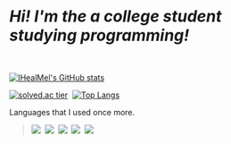 *Hi! I'm the a college student studying programming!*
=============
&nbsp;
<!--줄바꿈 왜 안되는지 모르겠지만 걍 이렇게 하면 되겠지 난 몰라~ -->
           
[![lHealMel's GitHub stats](https://github-readme-stats.vercel.app/api?username=lHealMel&show_icons=true&theme=radical)](https://github.com/anuraghazra/github-readme-stats)

[![solved.ac tier](http://mazassumnida.wtf/api/generate_badge?boj=mtn2072)](https://solved.ac/mtn2072)&nbsp;
[![Top Langs](https://github-readme-stats.vercel.app/api/top-langs/?username=lHealMel&layout=compact)](https://github.com/anuraghazra/github-readme-stats)


Languages that I used once more.
><img src="https://img.shields.io/badge/Python-3766AB?style=flat-square&logo=Python&logoColor=white">&nbsp;
><img src="https://img.shields.io/badge/C-A8B9CC?style=flat-square&logo=C&logoColor=white">&nbsp;
><img src="https://img.shields.io/badge/Java-007396?style=flat-square&logo=Java&logoColor=white">&nbsp;
><img src="https://img.shields.io/badge/HTML-E34F26?style=flat-square&logo=HTML5&logoColor=white">&nbsp;
><img src="https://img.shields.io/badge/CSS-1572B6?style=flat-square&logo=CSS&logoColor=white">
